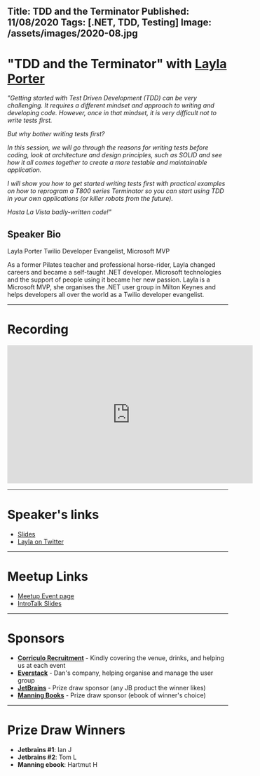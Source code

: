 Title: TDD and the Terminator
Published: 11/08/2020
Tags: [.NET, TDD, Testing]
Image: /assets/images/2020-08.jpg
---

# "TDD and the Terminator" with [Layla Porter](https://twitter.com/LaylaCodesIt)

_"Getting started with Test Driven Development (TDD) can be very challenging. It requires a different mindset and approach to writing and developing code. However, once in that mindset, it is very difficult not to write tests first._

_But why bother writing tests first?_

_In this session, we will go through the reasons for writing tests before coding, look at architecture and design principles, such as SOLID and see how it all comes together to create a more testable and maintainable application._

_I will show you how to get started writing tests first with practical examples on how to reprogram a T800 series Terminator so you can start using TDD in your own applications (or killer robots from the future)._

_Hasta La Vista badly-written code!"_

## Speaker Bio

Layla Porter
Twilio Developer Evangelist, Microsoft MVP

As a former Pilates teacher and professional horse-rider, Layla changed careers and became a self-taught .NET developer. Microsoft technologies and the support of people using it became her new passion. Layla is a Microsoft MVP, she organises the .NET user group in Milton Keynes and helps developers all over the world as a Twilio developer evangelist.

---

# Recording

<iframe width="560" height="315" src="https://www.youtube.com/embed/eo5HalT_X5A" frameborder="0" allow="accelerometer; autoplay; encrypted-media; gyroscope; picture-in-picture" allowfullscreen></iframe>

---

# Speaker's links

* [Slides]()
* [Layla on Twitter](https://twitter.com/LaylaCodesIt)

---

# Meetup Links

* [Meetup Event page](https://www.meetup.com/dotnetoxford/events/270887803/)
* [IntroTalk Slides]()

---

# Sponsors

* **[Corriculo Recruitment](https://corriculo.co.uk)** - Kindly covering the venue, drinks, and helping us at each event
* **[Everstack](https://www.everstack.com)** - Dan's company, helping organise and manage the user group
* **[JetBrains](https://www.jetbrains.com/)** - Prize draw sponsor (any JB product the winner likes)
* **[Manning Books](https://www.manning.com)** - Prize draw sponsor (ebook of winner's choice)

---

# Prize Draw Winners

* **Jetbrains #1**: Ian J
* **Jetbrains #2**: Tom L
* **Manning ebook**: Hartmut H
